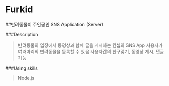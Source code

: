 # Furkid

##반려동물이 주인공인 SNS Application (Server)


###Description
>반려동물의 입장에서 동영상과 함께 글을 게시하는 컨셉의 SNS App
>사용자가 여러마리의 반려동물을 등록할 수 있음
>사용자간의 친구맺기, 동영상 게시, 댓글 기능

###Using skills
>Node.js
